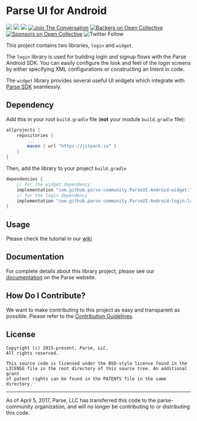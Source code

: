 # Parse UI for Android
[![](https://travis-ci.org/parse-community/ParseUI-Android.svg?branch=master)](https://travis-ci.org/parse-community/ParseUI-Android)
[![](https://img.shields.io/badge/license-BSD-lightgrey.svg)](https://github.com/parse-community/ParseUI-Android/blob/master/LICENSE)
[![](https://jitpack.io/v/parse-community/ParseUI-Android.svg)](https://jitpack.io/#parse-community/ParseUI-Android)
[![Join The Conversation](https://img.shields.io/discourse/https/community.parseplatform.org/topics.svg)](https://community.parseplatform.org/c/parse-server)
[![Backers on Open Collective](https://opencollective.com/parse-server/backers/badge.svg)](#backers)
[![Sponsors on Open Collective](https://opencollective.com/parse-server/sponsors/badge.svg)](#sponsors)
![Twitter Follow](https://img.shields.io/twitter/follow/ParsePlatform.svg?label=Follow%20us%20on%20Twitter&style=social)

This project contains two libraries, `login` and `widget`.

The `login` library is used for building login and signup flows with the Parse Android SDK. You can easily configure the look and feel of the login screens by either specifying XML configurations or constructing an Intent in code.

The `widget` library provides several useful UI widgets which integrate with [Parse SDK](https://github.com/ParsePlatform/Parse-SDK-Android) seamlessly.


## Dependency

Add this in your root `build.gradle` file (**not** your module `build.gradle` file):

```gradle
allprojects {
	repositories {
		...
		maven { url "https://jitpack.io" }
	}
}
```

Then, add the library to your project `build.gradle`
```gradle
dependencies {
    // for the widget dependency
    implementation "com.github.parse-community.ParseUI-Android:widget:latest.version.here"
    // for the login dependency
    implementation "com.github.parse-community.ParseUI-Android:login:latest.version.here"
}
```

## Usage
Please check the tutorial in our [wiki](https://github.com/parse-community/ParseUI-Android/wiki)

## Documentation
For complete details about this library project, please see our [documentation](https://docs.parseplatform.org/android/guide/#user-interface) on the Parse website.

## How Do I Contribute?
We want to make contributing to this project as easy and transparent as possible. Please refer to the [Contribution Guidelines](https://github.com/parse-community/Parse-SDK-Android/blob/master/CONTRIBUTING.md).

## License
    Copyright (c) 2015-present, Parse, LLC.
    All rights reserved.

    This source code is licensed under the BSD-style license found in the
    LICENSE file in the root directory of this source tree. An additional grant
    of patent rights can be found in the PATENTS file in the same directory.

-----
As of April 5, 2017, Parse, LLC has transferred this code to the parse-community organization, and will no longer be contributing to or distributing this code.
